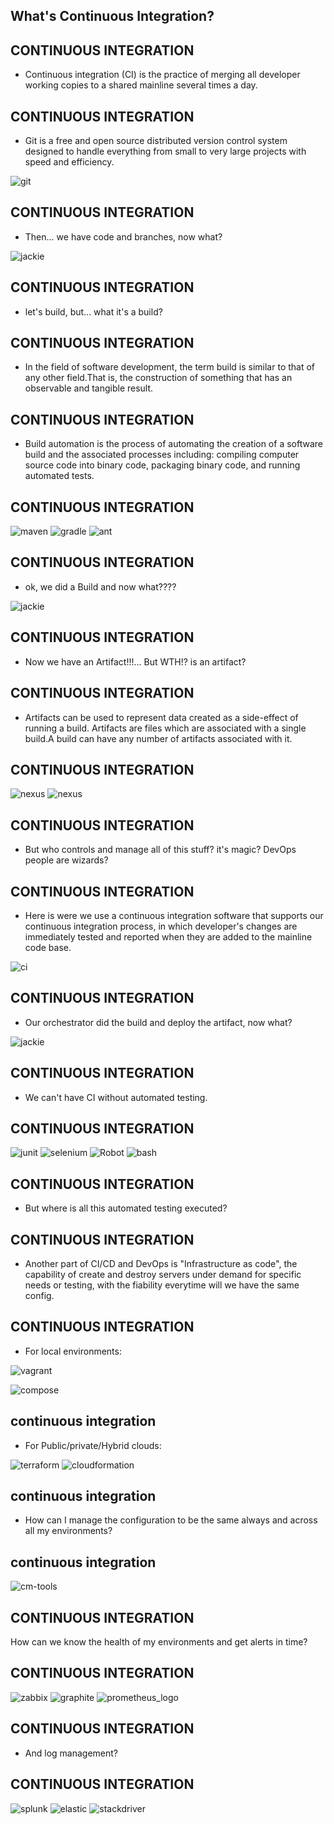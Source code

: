 ## What's Continuous Integration?


##  CONTINUOUS INTEGRATION

* Continuous integration (CI) is the practice of merging all developer working copies to a shared mainline several times a day.


##  CONTINUOUS INTEGRATION

* Git is a free and open source distributed version control system designed to handle everything from small to very large projects with speed and efficiency.

 ![git](https://blog.cpanel.com/wp-content/uploads/2018/05/image2018-2-8_17-46-1.png?raw=true) 


##  CONTINUOUS INTEGRATION

* Then... we have code and branches, now what?

![jackie](./img/Jackie-chan-confused.png?raw=true) 


##  CONTINUOUS INTEGRATION

* let's build, but... what it's a build?


##  CONTINUOUS INTEGRATION

* In the field of software development, the term build is similar to that of any other field.That is, the construction of something that has an observable and tangible result.


##  CONTINUOUS INTEGRATION

* Build automation is the process of automating the creation of a software build and the associated processes including: compiling computer source code into binary code, packaging binary code, and running automated tests.


##  CONTINUOUS INTEGRATION

 ![maven](./img/maven-logo.png?raw=true) 
 ![gradle](./img/gradle.png?raw=true) 
 ![ant](./img/ant.png?raw=true) 


##  CONTINUOUS INTEGRATION

* ok, we did a Build and now what????

![jackie](./img/Jackie-chan-confused.png?raw=true) 


##  CONTINUOUS INTEGRATION

* Now we have an Artifact!!!... But WTH!? is an artifact?


##  CONTINUOUS INTEGRATION

* Artifacts can be used to represent data created as a side-effect of running a build. Artifacts are files which are associated with a single build.A build can have any number of artifacts associated with it.


##  CONTINUOUS INTEGRATION

![nexus](./img/nexus.png?raw=true)
![nexus](./img/artifactory.png?raw=true)


##  CONTINUOUS INTEGRATION

* But who controls and manage all of this stuff? it's magic? DevOps people are wizards?


##  CONTINUOUS INTEGRATION

* Here is were we use a continuous integration software that supports our continuous integration process, in which developer's changes are immediately tested and reported when they are added to the mainline code base.


![ci](./img/ci.png?raw=true)


##  CONTINUOUS INTEGRATION

* Our orchestrator did the build and deploy the artifact, now what?

![jackie](./img/Jackie-chan-confused.png?raw=true) 


##  CONTINUOUS INTEGRATION

* We can't have CI without automated testing.


##  CONTINUOUS INTEGRATION

![junit](./img/JUnit_logo.png?raw=true)
![selenium](./img/selenium.png?raw=true)
![Robot](./img/robot.png?raw=true)
![bash](./img/bash.png?raw=true)


##  CONTINUOUS INTEGRATION

* But where is all this automated testing executed?


##  CONTINUOUS INTEGRATION

* Another part of CI/CD and DevOps is "Infrastructure as code", the capability of create and destroy servers under demand for specific needs or testing, with the fiability everytime will we have the same config.


##  CONTINUOUS INTEGRATION

* For local environments:

![vagrant](./img/vagrant.png?raw=true)

![compose](./img/compose.png?raw=true)


##  continuous integration

* For Public/private/Hybrid clouds: 

![terraform](./img/terraform.png?raw=true)
![cloudformation](./img/cloudformation-logo.png?raw=true)


##  continuous integration

 * How can I manage the configuration to be the same always and across all my environments?


##  continuous integration

![cm-tools](./img/cm-tools.png?raw=true)


##  CONTINUOUS INTEGRATION

How can we know the health of my environments and get alerts in time?


##  CONTINUOUS INTEGRATION

![zabbix](./img/zabbix.png?raw=true)
![graphite](./img/graphite.png?raw=true)
![prometheus_logo](./img/prometheus_logo.png?raw=true)


##  CONTINUOUS INTEGRATION

* And log management?


##  CONTINUOUS INTEGRATION

![splunk](./img/splunk.png?raw=true)
![elastic](./img/elastic.png?raw=true)
![stackdriver](./img/stackdriver.png?raw=true)

